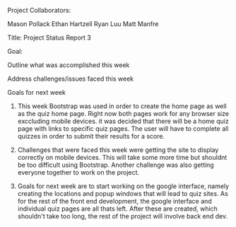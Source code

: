 Project Collaborators:

Mason Pollack
Ethan Hartzell
Ryan Luu
Matt Manfre

Title: Project Status Report 3 

Goal:

Outline what was accomplished this week

Address challenges/issues faced this week

Goals for next week

1. This week Bootstrap was used in order to create the home 
page as well as the quiz home page. Right now both pages 
work for any browser size exccluding mobile devices. it was 
decided that there will be a home quiz page with links to 
specific quiz pages. The user will have to complete all quizzes 
in order to submit their results for a score. 

2. Challenges that were faced this week were getting the 
site to display correctly on mobile devices. This will take 
some more time but shouldnt be too difficult using Bootstrap. 
Another challenge was also getting everyone together to work 
on the project. 

3. Goals for next week are to start working on the google interface,
namely creating the locations and popup windows that will lead to 
quiz sites. As for the rest of the front end development, the 
google interface and individual quiz pages are all thats left. 
After these are created, which shouldn't take too long, the rest 
of the project will involve back end dev. 